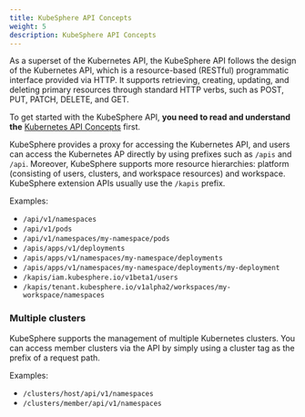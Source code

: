 ```yaml
---
title: KubeSphere API Concepts
weight: 5
description: KubeSphere API Concepts
---
```


As a superset of the Kubernetes API, the KubeSphere API follows the design of the Kubernetes API, which is a resource-based (RESTful) programmatic interface provided via HTTP. It supports retrieving, creating, updating, and deleting primary resources through standard HTTP verbs, such as POST, PUT, PATCH, DELETE, and GET.

To get started with the KubeSphere API,  **you need to read and understand the** [Kubernetes API Concepts](https://kubernetes.io/zh-cn/docs/reference/using-api/api-concepts/) first.

KubeSphere provides a proxy for accessing the Kubernetes API, and users can access the Kubernetes AP directly by using prefixes such as `/apis` and `/api`. Moreover, KubeSphere supports more resource hierarchies: platform  (consisting of users, clusters, and workspace resources) and workspace. KubeSphere extension APIs usually use the `/kapis` prefix.

Examples:
* `/api/v1/namespaces`
* `/api/v1/pods`
* `/api/v1/namespaces/my-namespace/pods`
* `/apis/apps/v1/deployments`
* `/apis/apps/v1/namespaces/my-namespace/deployments`
* `/apis/apps/v1/namespaces/my-namespace/deployments/my-deployment`
* `/kapis/iam.kubesphere.io/v1beta1/users`
* `/kapis/tenant.kubesphere.io/v1alpha2/workspaces/my-workspace/namespaces`


### Multiple clusters

KubeSphere supports the management of multiple Kubernetes clusters. You can access member clusters via the API by simply using a cluster tag as the prefix of a request path.

Examples:
* `/clusters/host/api/v1/namespaces`
* `/clusters/member/api/v1/namespaces`
